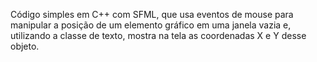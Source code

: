 Código simples em C++ com SFML, que usa eventos de mouse para manipular a posição de um elemento gráfico em uma janela vazia e, utilizando a classe de texto, mostra na tela as coordenadas X e Y desse objeto.